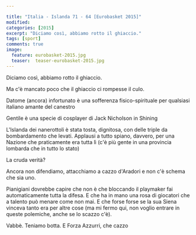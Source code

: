 ```yaml
---

title: "Italia - Islanda 71 - 64 [Eurobasket 2015]"
modified:
categories: [2015]
excerpt: "Diciamo così, abbiamo rotto il ghiaccio."
tags: [sport]
comments: true
image: 
  feature: eurobasket-2015.jpg
  teaser:  teaser-eurobasket-2015.jpg
---
```


Diciamo così, abbiamo rotto il ghiaccio.

Ma c'è mancato poco che il ghiaccio ci rompesse il culo.

Datome (ancora) infortunato è una sofferenza fisico-spirituale per qualsiasi italiano amante del canestro

Gentile è una specie di cosplayer di Jack Nicholson in Shining

L'Islanda dei nanerottoli è stata tosta, dignitosa, con delle triple da bombardamento che levati. Applausi a tutto spiano, davvero, per una Nazione che praticamente era tutta lì (c'è più gente in una provincia lombarda che in tutto lo stato)

La cruda verità?

Ancora non difendiamo, attacchiamo a cazzo d'Aradori e non c'è schema che sia uno.

Pianigiani dovrebbe capire che non è che bloccando il playmaker fai automaticamente tutta la difesa. E che ha in mano una rosa di giocatori che a talento può menare come non mai. E che forse forse se la sua Siena vinceva tanto era per altre cose (ma mi fermo qui, non voglio entrare in queste polemiche, anche se lo scazzo c'è).

Vabbè. Teniamo botta. E Forza Azzurri, che cazzo
